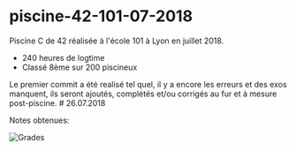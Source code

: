 # piscine-42-101-07-2018
Piscine C de 42 réalisée à l'école 101 à Lyon en juillet 2018.

- 240 heures de logtime
- Classé 8ème sur 200 piscineux

Le premier commit a été realisé tel quel, il y a encore les erreurs et des exos manquent, ils seront ajoutés, complétés et/ou corrigés au fur et à mesure post-piscine. # 26.07.2018

Notes obtenues:

![Grades](https://i.imgur.com/YHRKnU3.png)
